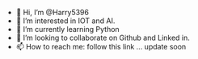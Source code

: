 - 👋 Hi, I’m @Harry5396
- 👀 I’m interested in IOT and AI.
- 🌱 I’m currently learning Python
- 💞️ I’m looking to collaborate on Github and Linked in.
- 📫 How to reach me: follow this link ... update soon

<!---
Harry5396/Harry5396 is a ✨ special ✨ repository because its `README.md` (this file) appears on your GitHub profile.
You can click the Preview link to take a look at your changes.
--->

